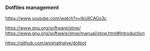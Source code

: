
### Dotfiles management

https://www.youtube.com/watch?v=tkUllCAGs3c

https://www.gnu.org/software/stow/
https://www.gnu.org/software/stow/manual/stow.html#Introduction

https://github.com/anishathalye/dotbot
